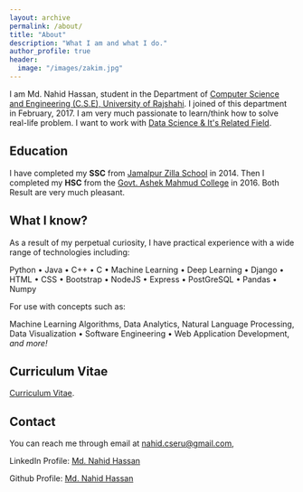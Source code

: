 ```yaml
---
layout: archive
permalink: /about/
title: "About"
description: "What I am and what I do."
author_profile: true
header:
  image: "/images/zakim.jpg"
---
```

I am Md. Nahid Hassan, student  in the Department of [Computer Science and Engineering (C.S.E), University of Rajshahi](http:/www.ru.ac.bd/cse/). I joined of this department in February, 2017. I am very much passionate to learn/think how to solve real-life problem. I want to work with [Data Science & It's Related Field](https:en.wikipedia.org/wikiData_science).


## Education
I have completed my **SSC** from [Jamalpur Zilla School](http://www.jzs.edu.bd/) in 2014. Then I completed my **HSC** from the [Govt. Ashek Mahmud College](http://amc.edu.bd/) in 2016. Both Result are very much pleasant.

## What I know?
As a result of my perpetual curiosity, I have practical experience with a wide range of technologies including:

Python • Java • C++ • C • Machine Learning • Deep Learning • Django • HTML • CSS • Bootstrap • NodeJS • Express • PostGreSQL • Pandas • Numpy

For use with concepts such as:

Machine Learning Algorithms, Data Analytics, Natural Language Processing, Data Visualization • Software Engineering • Web Application Development, <em>and more!</em>

## Curriculum Vitae
[Curriculum Vitae](https://docs.google.com/document/d/1zipcqtAn30aoBAtbXskZXf0427qziwfzI7FmeTCy5qU/edit?usp=sharing).

## Contact
You can reach me through email at nahid.cseru@gmail.com,

LinkedIn Profile: [Md. Nahid Hassan](https://www.linkedin.com/in/md-nahid-hassan-a3639317a/)

Github Profile: [Md. Nahid Hassan](https://github.com/Nahid-Hassan)
